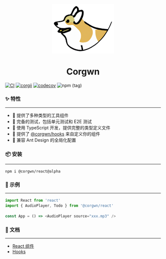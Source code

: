 <p align="center">
    <img width="200" src="https://github.com/JavanShen/corgi/blob/main/docs/react/public/corgi.png?raw=true">
</p>

<h1 align="center">
    Corgwn
</h1>

[![CI](https://github.com/JavanShen/corgi/actions/workflows/ci.yml/badge.svg?branch=main)](https://github.com/JavanShen/corgi/actions/workflows/ci.yml) [![corgii](https://img.shields.io/endpoint?url=https://cloud.cypress.io/badge/count/6jecso/main&style=flat&logo=cypress)](https://cloud.cypress.io/projects/6jecso/runs) [![codecov](https://codecov.io/gh/JavanShen/corgi/branch/main/graph/badge.svg)](https://codecov.io/gh/JavanShen/corgi) ![npm (tag)](https://img.shields.io/npm/v/@corgwn/react/alpha?label=%40corgwn%2Freact)

### ✨ 特性
---
+ 🍨 提供了多种类型的工具组件
+ 🥪 完备的测试，包括单元测试和 E2E 测试
+ 🍿 使用 TypeScript 开发，提供完整的类型定义文件
+ 🥞 提供了 [@corgwn/hooks](https://github.com/JavanShen/corgi/tree/main/packages/hooks/README.md) 来自定义你的组件
+ 🧀 兼容 Ant Design 的全局化配置

### 📦 安装
---
```shell
npm i @corgwn/react@alpha
```

### 🔨 示例
---

```JavaScript
import React from 'react'
import { AudioPlayer, Todo } from '@corgwn/react'

const App = () => <AudioPlayer source="xxx.mp3" />
```

### 📖 文档
---

+ [React 组件](https://corgi-nu.vercel.app/)
+ [Hooks](https://github.com/JavanShen/corgi/tree/main/packages/hooks/README.md)